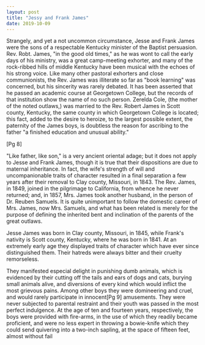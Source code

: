 ```yaml
---
layout: post
title: "Jessy and Frank James"
date: 2019-10-09
---
```


Strangely, and yet a not uncommon circumstance, Jesse and Frank James were the sons of a respectable Kentucky minister of the Baptist persuasion. Rev. Robt. James, "in the good old times," as he was wont to call the early days of his ministry, was a great camp-meeting exhorter, and many of the rock-ribbed hills of middle Kentucky have been musical with the echoes of his strong voice. Like many other pastoral exhorters and close communionists, the Rev. James was illiterate so far as "book learning" was concerned, but his sincerity was rarely debated. It has been asserted that he passed an academic course at Georgetown College, but the records of that institution show the name of no such person. Zerelda Cole, (the mother of the noted outlaws,) was married to the Rev. Robert James in Scott county, Kentucky, the same county in which Georgetown College is located; this fact, added to the desire to heroize, to the largest possible extent, the paternity of the James boys, is doubtless the reason for ascribing to the father "a finished education and unusual ability."

[Pg 8]

"Like father, like son," is a very ancient oriental adage; but it does not apply to Jesse and Frank James, though it is true that their dispositions are due to maternal inheritance. In fact, the wife's strength of will and uncompanionable traits of character resulted in a final separation a few years after their removal to Clay county, Missouri, in 1843. The Rev. James, in 1849, joined in the pilgrimage to California, from whence he never returned; and, in 1857, Mrs. James took another husband, in the person of Dr. Reuben Samuels. It is quite unimportant to follow the domestic career of Mrs. James, now Mrs. Samuels, and what has been related is merely for the purpose of defining the inherited bent and inclination of the parents of the great outlaws.

Jesse James was born in Clay county, Missouri, in 1845, while Frank's nativity is Scott county, Kentucky, where he was born in 1841. At an extremely early age they displayed traits of character which have ever since distinguished them. Their hatreds were always bitter and their cruelty remorseless.

They manifested especial delight in punishing dumb animals, which is evidenced by their cutting off the tails and ears of dogs and cats, burying small animals alive, and diversions of every kind which would inflict the most grievous pains. Among other boys they were domineering and cruel, and would rarely participate in innocent[Pg 9] amusements. They were never subjected to parental restraint and their youth was passed in the most perfect indulgence. At the age of ten and fourteen years, respectively, the boys were provided with fire-arms, in the use of which they readily became proficient, and were no less expert in throwing a bowie-knife which they could send quivering into a two-inch sapling, at the space of fifteen feet, almost without fail
